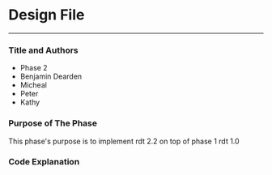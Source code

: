 # Design File

---

### Title and Authors
* Phase 2
* Benjamin Dearden
* Micheal
* Peter
* Kathy

### Purpose of The Phase
This phase's purpose is to implement rdt 2.2 on top 
of phase 1 rdt 1.0 <br>


### Code Explanation